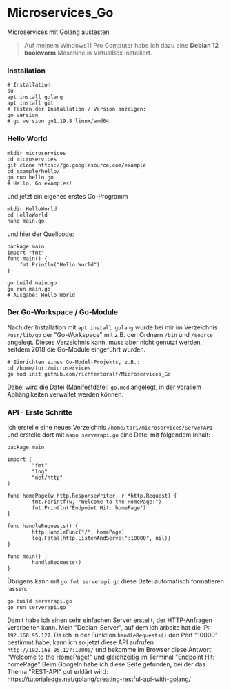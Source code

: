 # Microservices_Go
Microservices mit Golang austesten
>Auf meinem Windows11 Pro Computer habe ich dazu eine **Debian 12 bookworm** Maschine in VirtualBox installiert.
### Installation
```
# Installation:
su
apt install golang
apt install git
# Testen der Installation / Version anzeigen:
go version
# go version go1.19.8 linux/amd64
```
### Hello World
```
mkdir microservices
cd microservices
git clone https://go.googlesource.com/example
cd example/hello/
go run hello.go
# Hello, Go examples!
```
und jetzt ein eigenes erstes Go-Programm
```
mkdir HelloWorld
cd HelloWorld
nano main.go
```
und hier der Quellcode:
```
package main
import "fmt"
func main() {
    fmt.Println("Hello World")
}
```
```
go build main.go
go run main.go
# Ausgabe: Hello World
```
### Der Go-Workspace / Go-Module
Nach der Installation mit `apt install golang` wurde bei mir im Verzeichnis `/usr/lib/go` der "Go-Workspace" mit z.B. den Ordnern `/bin` und `/source` angelegt. Dieses Verzeichnis kann, muss aber nicht genutzt werden, seitdem 2018 die Go-Module eingeführt wurden.
```
# Einrichten eines Go-Modul-Projekts, z.B.:
cd /home/tori/microservices
go mod init github.com/richtertoralf/Microservices_Go
```
Dabei wird die Datei (Manifestdatei) `go.mod` angelegt, in der vorallem Abhängikeiten verwaltet werden können.

### API - Erste Schritte
Ich erstelle eine neues Verzeichnis `/home/tori/microservices/ServerAPI` und erstelle dort mit `nano serverapi.go` eine Datei mit folgendem Inhalt:
```
package main

import (
        "fmt"
        "log"
        "net/http"
)

func homePage(w http.ResponseWriter, r *http.Request) {
        fmt.Fprintf(w, "Welcome to the HomePage!")
        fmt.Println("Endpoint Hit: homePage")
}

func handleRequests() {
        http.HandleFunc("/", homePage)
        log.Fatal(http.ListenAndServe(":10000", nil))
}

func main() {
        handleRequests()
}
```
Übrigens kann mit `go fmt serverapi.go` diese Datei automatisch formatieren lassen.
```
go build serverapi.go
go run serverapi.go
```
Damit habe ich einen sehr einfachen Server erstellt, der HTTP-Anfragen verarbeiten kann.
Mein "Debian-Server", auf dem ich arbeite hat die IP: `192.168.95.127`. Da ich in der Funktion `handleRequests()` den Port "10000" bestimmt habe, kann ich so jetzt diese API aufrufen `http://192.168.95.127:10000/` und bekomme im Browser diese Antwort: "Welcome to the HomePage!" und gleichzeitig im Terminal "Endpoint Hit: homePage"
Beim Googeln habe ich diese Seite gefunden, bei der das Thema "REST-API" gut erklärt wird:
https://tutorialedge.net/golang/creating-restful-api-with-golang/

